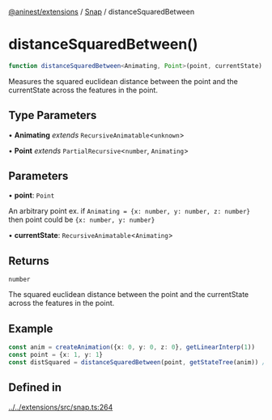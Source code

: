 [@aninest/extensions](../../index.md) / [Snap](../index.md) / distanceSquaredBetween

# distanceSquaredBetween()

```ts
function distanceSquaredBetween<Animating, Point>(point, currentState): number
```

Measures the squared euclidean distance between the point and the currentState across the features in the point.

## Type Parameters

• **Animating** *extends* `RecursiveAnimatable`\<`unknown`\>

• **Point** *extends* `PartialRecursive`\<`number`, `Animating`\>

## Parameters

• **point**: `Point`

An arbitrary point ex. if `Animating = {x: number, y: number, z: number}` then point could be `{x: number, y: number}`

• **currentState**: `RecursiveAnimatable`\<`Animating`\>

## Returns

`number`

The squared euclidean distance between the point and the currentState across the features in the point.

## Example

```ts
const anim = createAnimation({x: 0, y: 0, z: 0}, getLinearInterp(1))
const point = {x: 1, y: 1}
const distSquared = distanceSquaredBetween(point, getStateTree(anim)) // 2
```

## Defined in

[../../extensions/src/snap.ts:264](https://github.com/zphrs/aninest/blob/efdac3830228dc951d7e8e69ab0c7db89aa8723f/extensions/src/snap.ts#L264)
